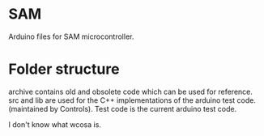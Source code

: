 # SAM
Arduino files for SAM microcontroller.


# Folder structure
archive contains old and obsolete code which can be used for reference. 
src and lib are used for the C++ implementations of the arduino test code. (maintained by Controls).
Test code is the current arduino test code.

I don't know what wcosa is. 
